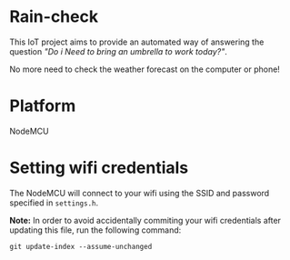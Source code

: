 # Rain-check
This IoT project aims to provide an automated way of answering the question *"Do i Need to bring an umbrella to work today?"*.

No more need to check the weather forecast on the computer or phone!

# Platform
NodeMCU

# Setting wifi credentials
The NodeMCU will connect to your wifi using the SSID and password specified in `settings.h`.

**Note:** In order to avoid accidentally commiting your wifi credentials after updating this file, run the following command:

`git update-index --assume-unchanged`
